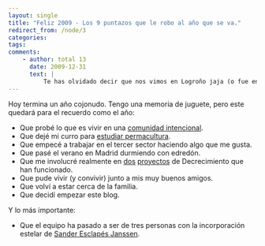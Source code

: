 ```yaml
---
layout: single
title: "Feliz 2009 - Los 9 puntazos que le robo al año que se va."
redirect_from: /node/3
categories:
tags: 
comments: 
    - author: total 13
      date: 2009-12-31
      text: |
          Te has olvidado decir que nos vimos en Logroño jaja (o fue en 2008?) Da igual, feliz 2010!!!  
---
```

Hoy termina un año cojonudo. Tengo una memoria de juguete, pero este quedará para el recuerdo como el año:

*   Que probé lo que es vivir en una [comunidad intencional](http://www.canmasdeu.net/).
*   Que dejé mi curro para [estudiar permacultura](http://www.permacultura-montsant.org/).
*   Que empecé a trabajar en el tercer sector haciendo algo que me gusta.
*   Que pasé el verano en Madrid durmiendo con edredón.
*   Que me involucré realmente en [dos](http://www.decreixement.net/) [proyectos](http://decrecimientomadrid.blogspot.com/) de Decrecimiento que han funcionado.
*   Que pude vivir (y convivir) junto a mis muy buenos amigos.
*   Que volví a estar cerca de la familia.
*   Que decidí empezar este blog.

Y lo más importante:

*   Que el equipo ha pasado a ser de tres personas con la incorporación estelar de [Sander Esclapés Janssen](http://picasaweb.google.com/ligre307/SanderIsOut#).
